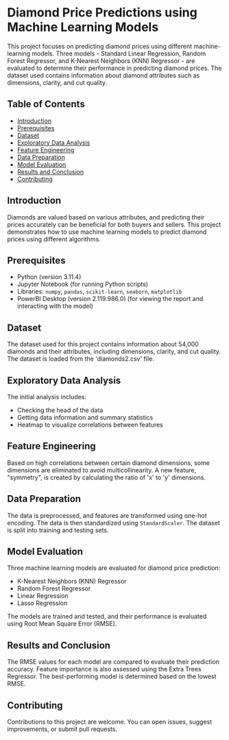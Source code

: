 
# Diamond Price Predictions using Machine Learning Models

This project focuses on predicting diamond prices using different machine-learning models. Three models - Standard Linear Regression, Random Forest Regressor, and K-Nearest Neighbors (KNN) Regressor - are evaluated to determine their performance in predicting diamond prices. The dataset used contains information about diamond attributes such as dimensions, clarity, and cut quality.

## Table of Contents

- [Introduction](#introduction)
- [Prerequisites](#prerequisites)
- [Dataset](#dataset)
- [Exploratory Data Analysis](#exploratory-data-analysis)
- [Feature Engineering](#feature-engineering)
- [Data Preparation](#data-preparation)
- [Model Evaluation](#model-evaluation)
- [Results and Conclusion](#results-and-conclusion)
- [Contributing](#contributing)
  

## Introduction

Diamonds are valued based on various attributes, and predicting their prices accurately can be beneficial for both buyers and sellers. This project demonstrates how to use machine learning models to predict diamond prices using different algorithms.

## Prerequisites

- Python (version 3.11.4)
- Jupyter Notebook (for running Python scripts)
- Libraries: `numpy`, `pandas`, `scikit-learn`, `seaborn`, `matplotlib`
- PowerBI Desktop (version 2.119.986.0) (for viewing the report and interacting with the model)

## Dataset

The dataset used for this project contains information about 54,000 diamonds and their attributes, including dimensions, clarity, and cut quality. The dataset is loaded from the 'diamonds2.csv' file.

## Exploratory Data Analysis

The initial analysis includes:
- Checking the head of the data
- Getting data information and summary statistics
- Heatmap to visualize correlations between features

## Feature Engineering

Based on high correlations between certain diamond dimensions, some dimensions are eliminated to avoid multicollinearity. A new feature, "symmetry", is created by calculating the ratio of 'x' to 'y' dimensions.

## Data Preparation

The data is preprocessed, and features are transformed using one-hot encoding. The data is then standardized using `StandardScaler`. The dataset is split into training and testing sets.

## Model Evaluation

Three machine learning models are evaluated for diamond price prediction:
- K-Nearest Neighbors (KNN) Regressor
- Random Forest Regressor
- Linear Regression
- Lasso Regression

The models are trained and tested, and their performance is evaluated using Root Mean Square Error (RMSE).

## Results and Conclusion

The RMSE values for each model are compared to evaluate their prediction accuracy. Feature importance is also assessed using the Extra Trees Regressor. The best-performing model is determined based on the lowest RMSE.

## Contributing

Contributions to this project are welcome. You can open issues, suggest improvements, or submit pull requests.


